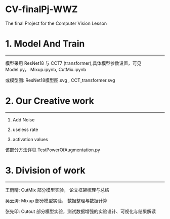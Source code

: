 # CV-finalPj-WWZ
The final Project for the Computer Vision Lesson 

# 1. Model And Train
----------------------------------
模型采用 ResNet18 与 CCT7 (transformer),具体模型参数设置，可见 Model.py， Mixup.ipynb, CutMix.ipynb

或模型图:  ResNet18模型图.svg , CCT_transformer.svg



# 2. Our Creative work 
----------------------------------
1. Add Noise

2. useless rate

3. activation values

该部分方法详见 TestPowerOfAugmentation.py 



# 3. Division of work
----------------------------------
王雨晴: CutMix 部分模型实验， 论文框架梳理与总结

吴云涛: Mixup 部分模型实验， 数据整理与数据计算

张先印: Cutout 部分模型实验，测试数据增强的实验设计、可视化与结果解读
